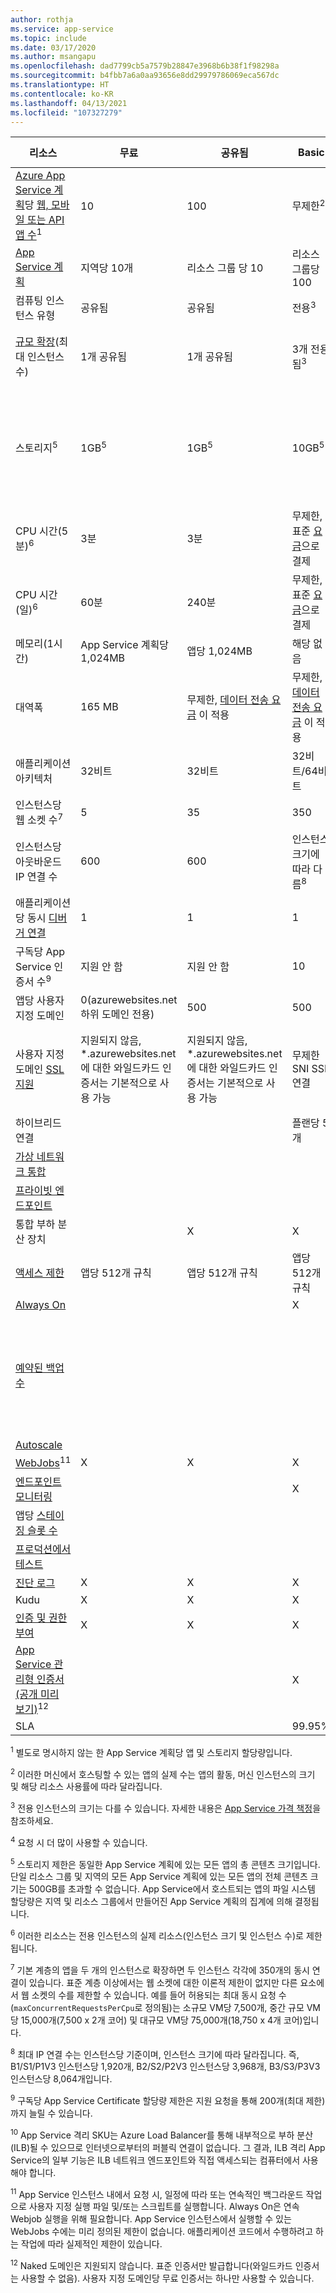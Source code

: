 ```yaml
---
author: rothja
ms.service: app-service
ms.topic: include
ms.date: 03/17/2020
ms.author: msangapu
ms.openlocfilehash: dad7799cb5a7579b28847e3968b6b38f1f98298a
ms.sourcegitcommit: b4fbb7a6a0aa93656e8dd29979786069eca567dc
ms.translationtype: HT
ms.contentlocale: ko-KR
ms.lasthandoff: 04/13/2021
ms.locfileid: "107327279"
---
```

| 리소스 | 무료 | 공유됨 | Basic | Standard | Premium(v1-v3) | 격리 </th> |
| --- | --- | --- | --- | --- | --- | --- |
| [Azure App Service 계획](../articles/app-service/overview-hosting-plans.md)당 [웹, 모바일 또는 API 앱 수](https://azure.microsoft.com/services/app-service/)<sup>1</sup> |10 |100 |무제한<sup>2</sup> |무제한<sup>2</sup> |무제한<sup>2</sup> |무제한<sup>2</sup>|
| [App Service 계획](../articles/app-service/overview-hosting-plans.md) |지역당 10개 |리소스 그룹 당 10 |리소스 그룹당 100 |리소스 그룹당 100 |리소스 그룹당 100 |리소스 그룹당 100|
| 컴퓨팅 인스턴스 유형 |공유됨 |공유됨 |전용<sup>3</sup> |전용<sup>3</sup> |전용<sup>3</sup></p> |전용<sup>3</sup>|
| [규모 확장](../articles/app-service/manage-scale-up.md)(최대 인스턴스 수) |1개 공유됨 |1개 공유됨 |3개 전용됨<sup>3</sup> |10개 전용됨<sup>3</sup> | v1 및 v2의 경우 20개 전용됨, v3의 경우 30개 전용됨<sup>3</sup>|100개 전용됨<sup> 4</sup>|
| 스토리지<sup>5</sup> |1GB<sup>5</sup> |1GB<sup>5</sup> |10GB<sup>5</sup> |50GB<sup>5</sup> |250GB<sup>5</sup> |1TB<sup>5</sup> <br/><br/> 사용 가능한 스토리지 할당량은 999GB입니다. |
| CPU 시간(5분)<sup>6</sup> |3분 |3분 |무제한, 표준 [요금](https://azure.microsoft.com/pricing/details/app-service/)으로 결제</a> |무제한, 표준 [요금](https://azure.microsoft.com/pricing/details/app-service/)으로 결제</a> |무제한, 표준 [요금](https://azure.microsoft.com/pricing/details/app-service/)으로 결제</a> |무제한, 표준 [요금](https://azure.microsoft.com/pricing/details/app-service/)으로 결제</a>|
| CPU 시간(일)<sup>6</sup> |60분 |240분 |무제한, 표준 [요금](https://azure.microsoft.com/pricing/details/app-service/)으로 결제</a> |무제한, 표준 [요금](https://azure.microsoft.com/pricing/details/app-service/)으로 결제</a> |무제한, 표준 [요금](https://azure.microsoft.com/pricing/details/app-service/)으로 결제</a> |무제한, 표준 [요금](https://azure.microsoft.com/pricing/details/app-service/)으로 결제</a> |
| 메모리(1시간) |App Service 계획당 1,024MB |앱당 1,024MB |해당 없음 |해당 없음 |해당 없음 |해당 없음 |
| 대역폭 |165 MB |무제한, [데이터 전송 요금](https://azure.microsoft.com/pricing/details/data-transfers/) 이 적용 |무제한, [데이터 전송 요금](https://azure.microsoft.com/pricing/details/data-transfers/) 이 적용 |무제한, [데이터 전송 요금](https://azure.microsoft.com/pricing/details/data-transfers/) 이 적용 |무제한, [데이터 전송 요금](https://azure.microsoft.com/pricing/details/data-transfers/) 이 적용 |무제한, [데이터 전송 요금](https://azure.microsoft.com/pricing/details/data-transfers/) 이 적용 |
| 애플리케이션 아키텍처 |32비트 |32비트 |32비트/64비트 |32비트/64비트 |32비트/64비트 |32비트/64비트 |
| 인스턴스당 웹 소켓 수<sup>7</sup> |5 |35 |350 |제한 없음 |제한 없음 |제한 없음 |
| 인스턴스당 아웃바운드 IP 연결 수 | 600 | 600 | 인스턴스 크기에 따라 다름<sup>8</sup> | 인스턴스 크기에 따라 다름<sup>8</sup> | 인스턴스 크기에 따라 다름<sup>8</sup> | 16,000 |
| 애플리케이션당 동시 [디버거 연결](../articles/app-service/troubleshoot-dotnet-visual-studio.md) |1 |1 |1 |5 |5 |5 |
| 구독당 App Service 인증서 수<sup>9</sup>| 지원 안 함 | 지원 안 함 |10 |10 |10 |10 |
| 앱당 사용자 지정 도메인</a> |0(azurewebsites.net 하위 도메인 전용)|500 |500 |500 |500 |500 |
| 사용자 지정 도메인 [SSL 지원](../articles/app-service/configure-ssl-certificate.md) |지원되지 않음, \*.azurewebsites.net에 대한 와일드카드 인증서는 기본적으로 사용 가능|지원되지 않음, \*.azurewebsites.net에 대한 와일드카드 인증서는 기본적으로 사용 가능|무제한 SNI SSL 연결 |무제한 SNI SSL 및 1개의 IP SSL 연결 포함 |무제한 SNI SSL 및 1개의 IP SSL 연결 포함 | 무제한 SNI SSL 및 1개의 IP SSL 연결 포함|
| 하이브리드 연결 | | | 플랜당 5개 | 플랜당 25개 | 앱당 200개 | 앱당 200개 |
| [가상 네트워크 통합](../articles/app-service/web-sites-integrate-with-vnet.md) | | |   |  X |  X  |  X  |
| [프라이빗 엔드포인트](../articles/app-service/networking/private-endpoint.md) | | |   |   |  앱당 100  |    |
| 통합 부하 분산 장치 | |X |X |X |X |X<sup>10</sup> |
| [액세스 제한](../articles/app-service/networking-features.md#access-restrictions) | 앱당 512개 규칙 | 앱당 512개 규칙 | 앱당 512개 규칙 | 앱당 512개 규칙 | 앱당 512개 규칙 | 앱당 512개 규칙 |
| [Always On](../articles/app-service/configure-common.md) | | |X |X |X |X |
| [예약된 백업 수](../articles/app-service/manage-backup.md) | | | | 2시간마다 예약된 백업 기준, 매일 최대 12개 백업(수동 + 예약) | 1시간마다 예약된 백업 기준, 매일 최대 50개 백업(수동 + 예약) | 1시간마다 예약된 백업 기준, 매일 최대 50개 백업(수동 + 예약) |
| [Autoscale](../articles/app-service/manage-scale-up.md) | | | |X |X |X |
| [WebJobs](../articles/app-service/webjobs-create.md)<sup>11</sup> |X |X |X |X |X |X |
| [엔드포인트 모니터링](../articles/app-service/web-sites-monitor.md) | | |X |X |X |X |
| 앱당 [스테이징 슬롯 수](../articles/app-service/deploy-staging-slots.md)| | | |5 |20 |20 |
| [프로덕션에서 테스트](../articles/app-service/deploy-staging-slots.md#route-traffic)| | | |X |X |X |
| [진단 로그](../articles/app-service/troubleshoot-diagnostic-logs.md) | X | X | X | X | X | X |
| Kudu | X | X | X | X | X | X |
| [인증 및 권한 부여](../articles/app-service/overview-authentication-authorization.md) | X | X | X | X | X | X |
| [App Service 관리형 인증서(공개 미리 보기)](https://azure.microsoft.com/updates/secure-your-custom-domains-at-no-cost-with-app-service-managed-certificates-preview/)<sup>12</sup> | |  | X | X | X | X |
| SLA | |  |99.95%|99.95%|99.95%|99.95%|

<sup>1</sup> 별도로 명시하지 않는 한 App Service 계획당 앱 및 스토리지 할당량입니다.

<sup>2</sup> 이러한 머신에서 호스팅할 수 있는 앱의 실제 수는 앱의 활동, 머신 인스턴스의 크기 및 해당 리소스 사용률에 따라 달라집니다.

<sup>3</sup> 전용 인스턴스의 크기는 다를 수 있습니다. 자세한 내용은 [App Service 가격 책정](https://azure.microsoft.com/pricing/details/app-service/)을 참조하세요.

<sup>4</sup> 요청 시 더 많이 사용할 수 있습니다.

<sup>5</sup> 스토리지 제한은 동일한 App Service 계획에 있는 모든 앱의 총 콘텐츠 크기입니다. 단일 리소스 그룹 및 지역의 모든 App Service 계획에 있는 모든 앱의 전체 콘텐츠 크기는 500GB를 초과할 수 없습니다. App Service에서 호스트되는 앱의 파일 시스템 할당량은 지역 및 리소스 그룹에서 만들어진 App Service 계획의 집계에 의해 결정됩니다.

<sup>6</sup> 이러한 리소스는 전용 인스턴스의 실제 리소스(인스턴스 크기 및 인스턴스 수)로 제한됩니다.

<sup>7</sup> 기본 계층의 앱을 두 개의 인스턴스로 확장하면 두 인스턴스 각각에 350개의 동시 연결이 있습니다. 표준 계층 이상에서는 웹 소켓에 대한 이론적 제한이 없지만 다른 요소에서 웹 소켓의 수를 제한할 수 있습니다. 예를 들어 허용되는 최대 동시 요청 수(`maxConcurrentRequestsPerCpu`로 정의됨)는 소규모 VM당 7,500개, 중간 규모 VM당 15,000개(7,500 x 2개 코어) 및 대규모 VM당 75,000개(18,750 x 4개 코어)입니다.

<sup>8</sup> 최대 IP 연결 수는 인스턴스당 기준이며, 인스턴스 크기에 따라 달라집니다. 즉, B1/S1/P1V3 인스턴스당 1,920개, B2/S2/P2V3 인스턴스당 3,968개, B3/S3/P3V3 인스턴스당 8,064개입니다.

<sup>9</sup> 구독당 App Service Certificate 할당량 제한은 지원 요청을 통해 200개(최대 제한)까지 늘릴 수 있습니다.

<sup>10</sup> App Service 격리 SKU는 Azure Load Balancer를 통해 내부적으로 부하 분산(ILB)될 수 있으므로 인터넷으로부터의 퍼블릭 연결이 없습니다. 그 결과, ILB 격리 App Service의 일부 기능은 ILB 네트워크 엔드포인트와 직접 액세스되는 컴퓨터에서 사용해야 합니다.

<sup>11</sup> App Service 인스턴스 내에서 요청 시, 일정에 따라 또는 연속적인 백그라운드 작업으로 사용자 지정 실행 파일 및/또는 스크립트를 실행합니다. Always On은 연속 Webjob 실행을 위해 필요합니다. App Service 인스턴스에서 실행할 수 있는 WebJobs 수에는 미리 정의된 제한이 없습니다. 애플리케이션 코드에서 수행하려고 하는 작업에 따라 실제적인 제한이 있습니다.

<sup>12</sup> Naked 도메인은 지원되지 않습니다. 표준 인증서만 발급합니다(와일드카드 인증서는 사용할 수 없음). 사용자 지정 도메인당 무료 인증서는 하나만 사용할 수 있습니다.
